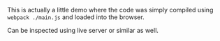 This is actually a little demo where the code was simply compiled using
`webpack ./main.js` and loaded into the browser.

Can be inspected using live server or similar as well.
